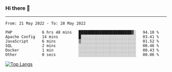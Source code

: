 ### Hi there 👋
---
<!--START_SECTION:waka-->

```text
From: 21 May 2022 - To: 28 May 2022

PHP             6 hrs 48 mins   ███████████████████████▓░   94.10 %
Apache Config   14 mins         █░░░░░░░░░░░░░░░░░░░░░░░░   03.41 %
JavaScript      6 mins          ▒░░░░░░░░░░░░░░░░░░░░░░░░   01.52 %
SQL             2 mins          ░░░░░░░░░░░░░░░░░░░░░░░░░   00.46 %
Docker          1 min           ░░░░░░░░░░░░░░░░░░░░░░░░░   00.43 %
Other           0 secs          ░░░░░░░░░░░░░░░░░░░░░░░░░   00.06 %
```

<!--END_SECTION:waka-->

[![Top Langs](https://github-readme-stats.vercel.app/api/top-langs/?username=HyunAh-iia&layout=compact)](https://github.com/anuraghazra/github-readme-stats)
<!--
**HyunAh-iia/HyunAh-iia** is a ✨ _special_ ✨ repository because its `README.md` (this file) appears on your GitHub profile.

Here are some ideas to get you started:

- 🔭 I’m currently working on ...
- 🌱 I’m currently learning ...
- 👯 I’m looking to collaborate on ...
- 🤔 I’m looking for help with ...
- 💬 Ask me about ...
- 📫 How to reach me: ...
- 😄 Pronouns: ...
- ⚡ Fun fact: ...
-->
